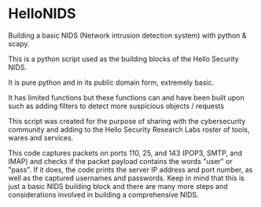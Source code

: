# HelloNIDS
Building a basic NIDS (Network intrusion detection system) with python &amp; scapy.

This is a python script used as the building blocks of the Hello Security NIDS. 

It is pure python and in its public domain form, extremely basic. 

It has limited functions but these functions can and have been built upon such as adding filters to detect more suspicious objects / requests

This script was created for the purpose of sharing with the cybersecurity community and adding to the Hello Security Research Labs roster of tools, wares and services.

This code captures packets on ports 110, 25, and 143 (POP3, SMTP, and IMAP) and checks if the packet payload contains the words "user" or "pass". If it does, the code prints the server IP address and port number, as well as the captured usernames and passwords.
Keep in mind that this is just a basic NIDS building block and there are many more steps and considerations involved in building a comprehensive NIDS. 
